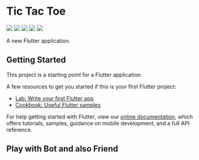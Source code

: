 # Tic Tac Toe
![](images/TikHome.PNG)
![](images/TikBootHome.PNG)
![](images/tikbootwin.PNG)
![](images/TikHome.PNG)
![](images/tikplayerwin.PNG)


A new Flutter application.

## Getting Started

This project is a starting point for a Flutter application.

A few resources to get you started if this is your first Flutter project:

- [Lab: Write your first Flutter app](https://flutter.dev/docs/get-started/codelab)
- [Cookbook: Useful Flutter samples](https://flutter.dev/docs/cookbook)

For help getting started with Flutter, view our
[online documentation](https://flutter.dev/docs), which offers tutorials,
samples, guidance on mobile development, and a full API reference.
## Play with Bot and also Friend
